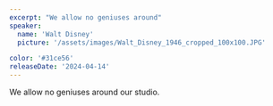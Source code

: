 ```yaml
---
excerpt: "We allow no geniuses around"
speaker:
  name: 'Walt Disney'
  picture: '/assets/images/Walt_Disney_1946_cropped_100x100.JPG'

color: '#31ce56'
releaseDate: '2024-04-14'
---
```

We allow no geniuses around our studio.
